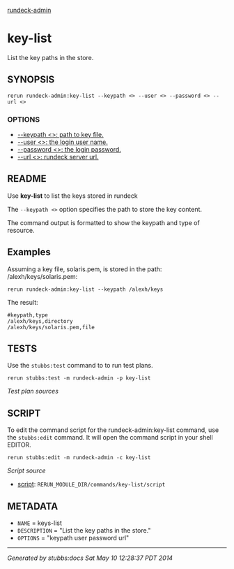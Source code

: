 [rundeck-admin](../../index.html)
# key-list 

List the key paths in the store.

## SYNOPSIS

    rerun rundeck-admin:key-list --keypath <> --user <> --password <> --url <>

### OPTIONS

* [    --keypath <>: path to key file.](../../options/keypath/index.html)
* [    --user <>: the login user name.](../../options/user/index.html)
* [    --password <>: the login password.](../../options/password/index.html)
* [    --url <>: rundeck server url.](../../options/url/index.html)

## README

Use **key-list** to list the keys stored in rundeck

The `--keypath <>` option specifies the path to store the key content.

The command output is formatted to show the keypath and type of resource.


Examples
--------

Assuming a key file, solaris.pem, is stored in the path: /alexh/keys/solaris.pem:

    rerun rundeck-admin:key-list --keypath /alexh/keys

The result:

    #keypath,type
    /alexh/keys,directory
    /alexh/keys/solaris.pem,file

## TESTS

Use the `stubbs:test` command to to run test plans.

    rerun stubbs:test -m rundeck-admin -p key-list

*Test plan sources*



## SCRIPT

To edit the command script for the rundeck-admin:key-list command, 
use the `stubbs:edit`
command. It will open the command script in your shell EDITOR.

    rerun stubbs:edit -m rundeck-admin -c key-list

*Script source*

* [script](script.html): `RERUN_MODULE_DIR/commands/key-list/script`

## METADATA

* `NAME` = keys-list
* `DESCRIPTION` = "List the key paths in the store."
* `OPTIONS` = "keypath user password url"

----

*Generated by stubbs:docs Sat May 10 12:28:37 PDT 2014*


